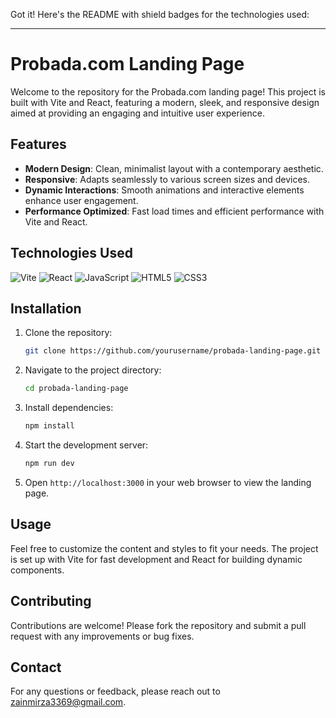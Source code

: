 Got it! Here's the README with shield badges for the technologies used:

---

# Probada.com Landing Page

Welcome to the repository for the Probada.com landing page! This project is built with Vite and React, featuring a modern, sleek, and responsive design aimed at providing an engaging and intuitive user experience.

## Features

- **Modern Design**: Clean, minimalist layout with a contemporary aesthetic.
- **Responsive**: Adapts seamlessly to various screen sizes and devices.
- **Dynamic Interactions**: Smooth animations and interactive elements enhance user engagement.
- **Performance Optimized**: Fast load times and efficient performance with Vite and React.

## Technologies Used

![Vite](https://img.shields.io/badge/Vite-646CFF?style=flat-square&logo=vite&logoColor=white) 
![React](https://img.shields.io/badge/React-61DAFB?style=flat-square&logo=react&logoColor=black) 
![JavaScript](https://img.shields.io/badge/JavaScript-F7DF1C?style=flat-square&logo=javascript&logoColor=black)
![HTML5](https://img.shields.io/badge/HTML5-E34F26?style=flat-square&logo=html5&logoColor=white) 
![CSS3](https://img.shields.io/badge/CSS3-1572B6?style=flat-square&logo=css3&logoColor=white) 

## Installation

1. Clone the repository:
   ```bash
   git clone https://github.com/yourusername/probada-landing-page.git
   ```
2. Navigate to the project directory:
   ```bash
   cd probada-landing-page
   ```
3. Install dependencies:
   ```bash
   npm install
   ```
4. Start the development server:
   ```bash
   npm run dev
   ```
5. Open `http://localhost:3000` in your web browser to view the landing page.

## Usage

Feel free to customize the content and styles to fit your needs. The project is set up with Vite for fast development and React for building dynamic components.

## Contributing

Contributions are welcome! Please fork the repository and submit a pull request with any improvements or bug fixes.

## Contact

For any questions or feedback, please reach out to [zainmirza3369@gmail.com](mailto:your.email@example.com).
